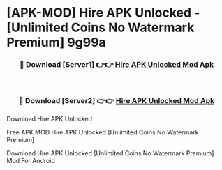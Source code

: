 # [APK-MOD] Hire APK Unlocked - [Unlimited Coins No Watermark Premium] 9g99a



<div align="center">
<h3>🔴 Download [Server1] 👉👉 <a href="https://momento.my/?title=Hire_APK_Unlocked">Hire APK Unlocked Mod Apk</a></h3><br>

<h3>🔴 Download [Server2] 👉👉 <a href="https://momento.my/?title=Hire_APK_Unlocked">Hire APK Unlocked Mod Apk</a></h3>
</div>



Download Hire APK Unlocked 

Free APK MOD Hire APK Unlocked [Unlimited Coins No Watermark Premium]

Download Hire APK Unlocked [Unlimited Coins No Watermark Premium] Mod For Android
